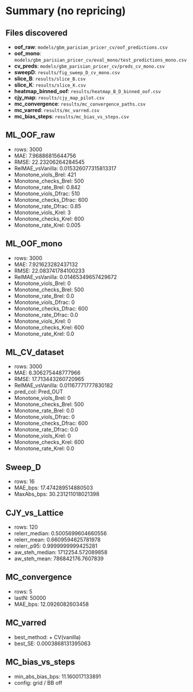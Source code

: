 # Summary (no repricing)

## Files discovered
- **oof_raw**: `models/gbm_parisian_pricer_cv/oof_predictions.csv`
- **oof_mono**: `models/gbm_parisian_pricer_cv/eval_mono/test_predictions_mono.csv`
- **cv_preds**: `models/gbm_parisian_pricer_cv/preds_cv_mono.csv`
- **sweepD**: `results/fig_sweep_D_cv_mono.csv`
- **slice_B**: `results/slice_B.csv`
- **slice_K**: `results/slice_K.csv`
- **heatmap_binned_oof**: `results/heatmap_B_D_binned_oof.csv`
- **cjy_map**: `results/cjy_map_pilot.csv`
- **mc_convergence**: `results/mc_convergence_paths.csv`
- **mc_varred**: `results/mc_varred.csv`
- **mc_bias_steps**: `results/mc_bias_vs_steps.csv`

## ML_OOF_raw
- rows: 3000
- MAE: 7.96886815644756
- RMSE: 22.23206264284545
- RelMAE_vsVanilla: 0.015326077315813317
- Monotone_viols_Brel: 421
- Monotone_checks_Brel: 500
- Monotone_rate_Brel: 0.842
- Monotone_viols_Dfrac: 510
- Monotone_checks_Dfrac: 600
- Monotone_rate_Dfrac: 0.85
- Monotone_viols_Krel: 3
- Monotone_checks_Krel: 600
- Monotone_rate_Krel: 0.005

## ML_OOF_mono
- rows: 3000
- MAE: 7.921623282437132
- RMSE: 22.083741784100233
- RelMAE_vsVanilla: 0.01465349657429672
- Monotone_viols_Brel: 0
- Monotone_checks_Brel: 500
- Monotone_rate_Brel: 0.0
- Monotone_viols_Dfrac: 0
- Monotone_checks_Dfrac: 600
- Monotone_rate_Dfrac: 0.0
- Monotone_viols_Krel: 0
- Monotone_checks_Krel: 600
- Monotone_rate_Krel: 0.0

## ML_CV_dataset
- rows: 3000
- MAE: 6.306275448777966
- RMSE: 17.713443260720965
- RelMAE_vsVanilla: 0.01167771777830182
- pred_col: Pred_OUT
- Monotone_viols_Brel: 0
- Monotone_checks_Brel: 500
- Monotone_rate_Brel: 0.0
- Monotone_viols_Dfrac: 0
- Monotone_checks_Dfrac: 600
- Monotone_rate_Dfrac: 0.0
- Monotone_viols_Krel: 0
- Monotone_checks_Krel: 600
- Monotone_rate_Krel: 0.0

## Sweep_D
- rows: 16
- MAE_bps: 17.474289514880503
- MaxAbs_bps: 30.231211018021398

## CJY_vs_Lattice
- rows: 120
- relerr_median: 0.5005699604660556
- relerr_mean: 0.6609594625781978
- relerr_p95: 0.9999999999425281
- aw_steh_median: 1712254.572089858
- aw_steh_mean: 786842176.7607839

## MC_convergence
- rows: 5
- lastN: 50000
- MAE_bps: 12.0926082603458

## MC_varred
- best_method: + CV(vanilla)
- best_SE: 0.0003868131395063

## MC_bias_vs_steps
- min_abs_bias_bps: 11.160017133891
- config: grid / BB off
